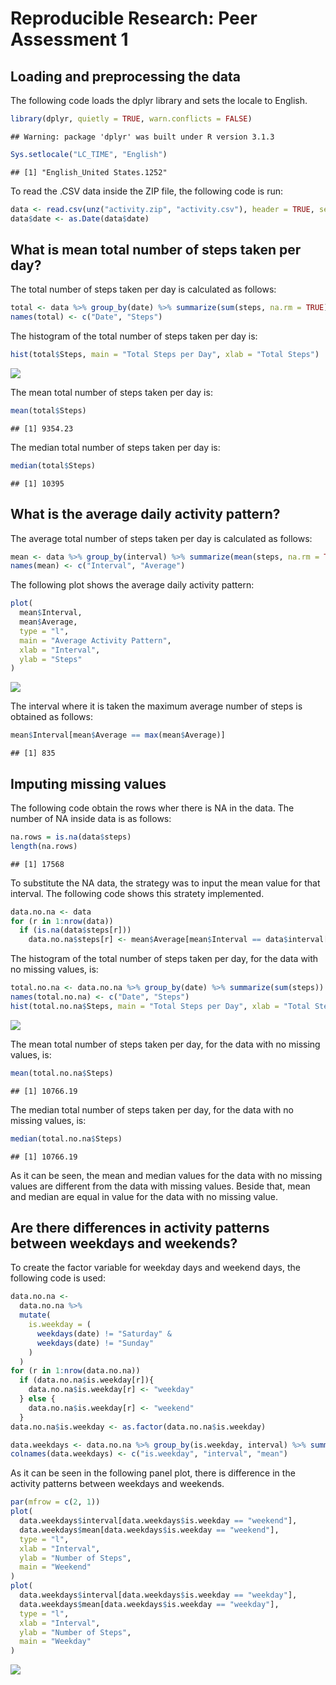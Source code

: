 # Reproducible Research: Peer Assessment 1


## Loading and preprocessing the data
The following code loads the dplyr library and sets the locale to English.

```r
library(dplyr, quietly = TRUE, warn.conflicts = FALSE)
```

```
## Warning: package 'dplyr' was built under R version 3.1.3
```

```r
Sys.setlocale("LC_TIME", "English")
```

```
## [1] "English_United States.1252"
```

To read the .CSV data inside the ZIP file, the following code is run:

```r
data <- read.csv(unz("activity.zip", "activity.csv"), header = TRUE, sep = ',')
data$date <- as.Date(data$date)
```


## What is mean total number of steps taken per day?

The total number of steps taken per day is calculated as follows:

```r
total <- data %>% group_by(date) %>% summarize(sum(steps, na.rm = TRUE))
names(total) <- c("Date", "Steps")
```

The histogram of the total number of steps taken per day is:

```r
hist(total$Steps, main = "Total Steps per Day", xlab = "Total Steps")
```

![](PA1_template_files/figure-html/unnamed-chunk-4-1.png) 

The mean total number of steps taken per day is:

```r
mean(total$Steps)
```

```
## [1] 9354.23
```

The median total number of steps taken per day is:

```r
median(total$Steps)
```

```
## [1] 10395
```


## What is the average daily activity pattern?
The average total number of steps taken per day is calculated as follows:

```r
mean <- data %>% group_by(interval) %>% summarize(mean(steps, na.rm = TRUE))
names(mean) <- c("Interval", "Average")
```

The following plot shows the average daily activity pattern:

```r
plot(
  mean$Interval, 
  mean$Average, 
  type = "l", 
  main = "Average Activity Pattern",
  xlab = "Interval",
  ylab = "Steps"
)
```

![](PA1_template_files/figure-html/unnamed-chunk-8-1.png) 

The interval where it is taken the maximum average number of steps is obtained as follows:

```r
mean$Interval[mean$Average == max(mean$Average)]
```

```
## [1] 835
```


## Imputing missing values
The following code obtain the rows wher there is NA in the data. The number of NA inside data is as follows:

```r
na.rows = is.na(data$steps)
length(na.rows)
```

```
## [1] 17568
```


To substitute the NA data, the strategy was to input the mean value for that interval. The following code shows this stratety implemented.

```r
data.no.na <- data
for (r in 1:nrow(data))
  if (is.na(data$steps[r]))
    data.no.na$steps[r] <- mean$Average[mean$Interval == data$interval[r]]
```


The histogram of the total number of steps taken per day, for the data with no missing values, is:

```r
total.no.na <- data.no.na %>% group_by(date) %>% summarize(sum(steps))
names(total.no.na) <- c("Date", "Steps")
hist(total.no.na$Steps, main = "Total Steps per Day", xlab = "Total Steps")
```

![](PA1_template_files/figure-html/unnamed-chunk-12-1.png) 

The mean total number of steps taken per day, for the data with no missing values, is:

```r
mean(total.no.na$Steps)
```

```
## [1] 10766.19
```

The median total number of steps taken per day, for the data with no missing values, is:

```r
median(total.no.na$Steps)
```

```
## [1] 10766.19
```

As it can be seen, the mean and median values for the data with no missing values are different from the data with missing values. Beside that, mean and median are equal in value for the data with no missing value.

## Are there differences in activity patterns between weekdays and weekends?
To create the factor variable for weekday days and weekend days, the following code is used:

```r
data.no.na <- 
  data.no.na %>% 
  mutate(
    is.weekday = (
      weekdays(date) != "Saturday" &
      weekdays(date) != "Sunday"
    )
  )
for (r in 1:nrow(data.no.na))
  if (data.no.na$is.weekday[r]){
    data.no.na$is.weekday[r] <- "weekday"
  } else {
    data.no.na$is.weekday[r] <- "weekend"
  }
data.no.na$is.weekday <- as.factor(data.no.na$is.weekday)

data.weekdays <- data.no.na %>% group_by(is.weekday, interval) %>% summarize(mean(steps))
colnames(data.weekdays) <- c("is.weekday", "interval", "mean")
```

As it can be seen in the following panel plot, there is difference in the activity patterns between weekdays and weekends.

```r
par(mfrow = c(2, 1))
plot(
  data.weekdays$interval[data.weekdays$is.weekday == "weekend"], 
  data.weekdays$mean[data.weekdays$is.weekday == "weekend"],
  type = "l",
  xlab = "Interval",
  ylab = "Number of Steps",
  main = "Weekend"
)
plot(
  data.weekdays$interval[data.weekdays$is.weekday == "weekday"], 
  data.weekdays$mean[data.weekdays$is.weekday == "weekday"],
  type = "l",
  xlab = "Interval",
  ylab = "Number of Steps",
  main = "Weekday"
)
```

![](PA1_template_files/figure-html/unnamed-chunk-16-1.png) 
